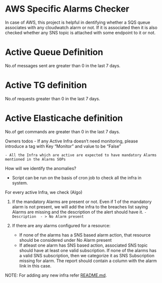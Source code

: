 # AWS Specific Alarms Checker

In case of AWS, this project is helpful in dentifying whether a SQS queue associates with any cloudwatch alarm or not. If it is associated then it is also checked whether any SNS topic is attached with some endpoint to it or not.

# Active Queue Definition
No.of messages sent are greater than 0 in the last 7 days.

# Active TG definition
No.of requests greater than 0 in the last 7 days.

# Active Elasticache definition
No.of get commands are greater than 0 in the last 7 days.

Owners todos
    - If any Active Infra doesn’t need monitoring, please introduce a tag with Key “Monitor” and value to be “False”

    - All the Infra which are active are expected to have mandatory Alarms mentioned in the Alarms SOPs

How will we identify the anomalies?
- Script can be run on the basis of cron job to check all the infra in system.

For every active Infra, we check (Algo)

1. If the mandatory Alarms are present or not. 
    Even if 1 of the mandatory alarm is not present, we will add the infra to the breaches list saying Alarms are missing and the description of the alert should have it. `- Description  - > No Alarm present`

2. If there are any alarms configured for a resource:

    - If none of the alarms has a SNS based alarm action, that resource should be considered under No Alarm present
    - If atleast one alarm has SNS based action, associated SNS topic should have at least one valid subscription. If none of the alarms has a valid SNS subscription, then we categorize it as SNS Subscription missing for alarm. The report should contain a column with the alarm link in this case.

NOTE: For adding any new infra refer [README.md](resource_classes/README.md).
